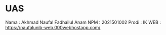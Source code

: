 # UAS
Nama : Akhmad Naufal Fadhailul Anam NPM : 2021501002 Prodi : IK
WEB  : https://naufalunib-web.000webhostapp.com/
